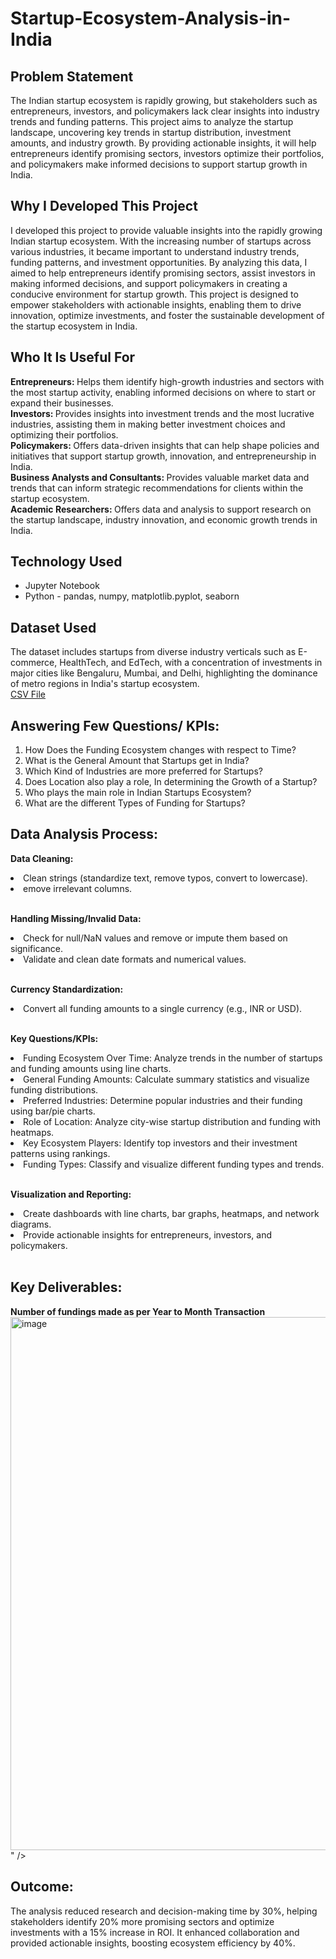 # Startup-Ecosystem-Analysis-in-India

<h2>Problem Statement</h2>
The Indian startup ecosystem is rapidly growing, but stakeholders such as entrepreneurs, investors, and policymakers lack clear insights into industry trends and funding patterns. This project aims to analyze the startup landscape, uncovering key trends in startup distribution, investment amounts, and industry growth. By providing actionable insights, it will help entrepreneurs identify promising sectors, investors optimize their portfolios, and policymakers make informed decisions to support startup growth in India.

<h2>Why I Developed This Project</h2>
I developed this project to provide valuable insights into the rapidly growing Indian startup ecosystem. With the increasing number of startups across various industries, it became important to understand industry trends, funding patterns, and investment opportunities. By analyzing this data, I aimed to help entrepreneurs identify promising sectors, assist investors in making informed decisions, and support policymakers in creating a conducive environment for startup growth. This project is designed to empower stakeholders with actionable insights, enabling them to drive innovation, optimize investments, and foster the sustainable development of the startup ecosystem in India.

<h2>Who It Is Useful For</h2>
<b>Entrepreneurs: </b> Helps them identify high-growth industries and sectors with the most startup activity, enabling informed decisions on where to start or expand their businesses.<br>
<b>Investors: </b> Provides insights into investment trends and the most lucrative industries, assisting them in making better investment choices and optimizing their portfolios.<br>
<b>Policymakers: </b> Offers data-driven insights that can help shape policies and initiatives that support startup growth, innovation, and entrepreneurship in India.<br>
<b>Business Analysts and Consultants: </b> Provides valuable market data and trends that can inform strategic recommendations for clients within the startup ecosystem.<br>
<b>Academic Researchers: </b> Offers data and analysis to support research on the startup landscape, industry innovation, and economic growth trends in India.

<h2>Technology Used</h2>
<ul>
  <li>Jupyter Notebook</li>
  <li> Python - pandas, numpy, matplotlib.pyplot, seaborn</li>
</ul> 

<h2>Dataset Used</h2>
The dataset includes startups from diverse industry verticals such as E-commerce, HealthTech, and EdTech, with a concentration of investments in major cities like Bengaluru, Mumbai, and Delhi, highlighting the dominance of metro regions in India's startup ecosystem.<br>
<a href="https://github.com/PrachiKhatri22/Startup-Ecosystem-Analysis-in-India/blob/main/startup_funding.csv">CSV File </a> <br>


<h2>Answering Few Questions/ KPIs:</h2>
<ol>
<li>How Does the Funding Ecosystem changes with respect to Time?</li>
<li>What is the General Amount that Startups get in India?</li>
<li>Which Kind of Industries are more preferred for Startups?</li>
<li>Does Location also play a role, In determining the Growth of a Startup?</li>
<li>Who plays the main role in Indian Startups Ecosystem?</li>
<li>What are the different Types of Funding for Startups?</li>
</ol>

<h2>Data Analysis Process:</h2>

<b>Data Cleaning:</b>
<li>Clean strings (standardize text, remove typos, convert to lowercase).</li>
<li>emove irrelevant columns.</li><br>

<b>Handling Missing/Invalid Data:</b>
<li>Check for null/NaN values and remove or impute them based on significance.</li>
<li>Validate and clean date formats and numerical values.</li><br>

<b>Currency Standardization:</b>
<li>Convert all funding amounts to a single currency (e.g., INR or USD).</li><br>

<b>Key Questions/KPIs:</b>

<li>Funding Ecosystem Over Time: Analyze trends in the number of startups and funding amounts using line charts.</li>
<li>General Funding Amounts: Calculate summary statistics and visualize funding distributions.</li>
<li>Preferred Industries: Determine popular industries and their funding using bar/pie charts.</li>
<li>Role of Location: Analyze city-wise startup distribution and funding with heatmaps.</li>
<li>Key Ecosystem Players: Identify top investors and their investment patterns using rankings.</li>
<li>Funding Types: Classify and visualize different funding types and trends.</li><br>

<b>Visualization and Reporting:</b>
<li>Create dashboards with line charts, bar graphs, heatmaps, and network diagrams.</li>
<li>Provide actionable insights for entrepreneurs, investors, and policymakers.</li><br>

<h2>Key Deliverables:</h2>
<b>Number of fundings made as per Year to Month Transaction</b><br>
<img width="853" alt="image" src="<img width="748" alt="Screenshot 2024-12-25 at 7 36 45 AM" src="https://github.com/user-attachments/assets/760d7b82-5da2-4b49-a5ec-89c826b9f8ed" />
" /> <br>



<h2>Outcome:</h2>
The analysis reduced research and decision-making time by 30%, helping stakeholders identify 20% more promising sectors and optimize investments with a 15% increase in ROI. It enhanced collaboration and provided actionable insights, boosting ecosystem efficiency by 40%.







